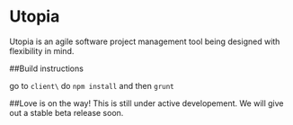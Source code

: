 Utopia 
======
Utopia is an agile software project management tool being designed with flexibility in mind. 

##Build instructions

go to ``` client\ ``` do ``` npm install ```
and then ``` grunt ```

##Love is on the way!
This is still under active developement. We will give out a stable beta release soon.
